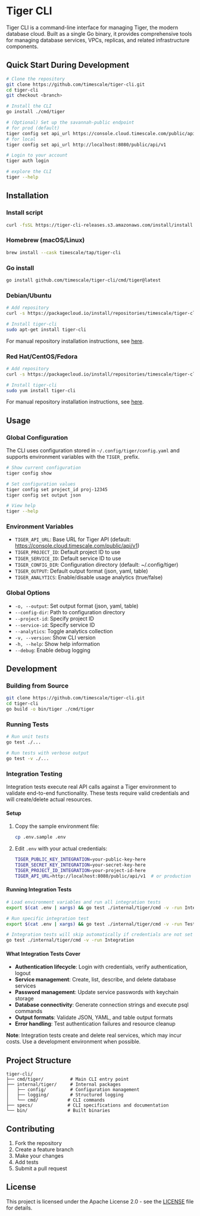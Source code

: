 # Tiger CLI

Tiger CLI is a command-line interface for managing Tiger, the modern database cloud. Built as a single Go binary, it provides comprehensive tools for managing database services, VPCs, replicas, and related infrastructure components.

## Quick Start During Development
```bash
# Clone the repository
git clone https://github.com/timescale/tiger-cli.git
cd tiger-cli
git checkout <branch>

# Install the CLI
go install ./cmd/tiger

# (Optional) Set up the savannah-public endpoint
# for prod (default)
tiger config set api_url https://console.cloud.timescale.com/public/api/v1
# for local
tiger config set api_url http://localhost:8080/public/api/v1

# Login to your account
tiger auth login

# explore the CLI
tiger --help
```

## Installation

### Install script
```bash
curl -fsSL https://tiger-cli-releases.s3.amazonaws.com/install/install.sh | sh
```

### Homebrew (macOS/Linux)
```bash
brew install --cask timescale/tap/tiger-cli
```

### Go install
```bash
go install github.com/timescale/tiger-cli/cmd/tiger@latest
```

### Debian/Ubuntu
```bash
# Add repository
curl -s https://packagecloud.io/install/repositories/timescale/tiger-cli/script.deb.sh | sudo os=any dist=any bash

# Install tiger-cli
sudo apt-get install tiger-cli
```

For manual repository installation instructions, see [here](https://packagecloud.io/timescale/tiger-cli/install#manual-deb).

### Red Hat/CentOS/Fedora
```bash
# Add repository
curl -s https://packagecloud.io/install/repositories/timescale/tiger-cli/script.rpm.sh | sudo os=rpm_any dist=rpm_any bash

# Install tiger-cli
sudo yum install tiger-cli
```

For manual repository installation instructions, see [here](https://packagecloud.io/timescale/tiger-cli/install#manual-rpm).

## Usage

### Global Configuration

The CLI uses configuration stored in `~/.config/tiger/config.yaml` and supports environment variables with the `TIGER_` prefix.

```bash
# Show current configuration
tiger config show

# Set configuration values
tiger config set project_id proj-12345
tiger config set output json

# View help
tiger --help
```

### Environment Variables

- `TIGER_API_URL`: Base URL for Tiger API (default: https://console.cloud.timescale.com/public/api/v1)
- `TIGER_PROJECT_ID`: Default project ID to use
- `TIGER_SERVICE_ID`: Default service ID to use
- `TIGER_CONFIG_DIR`: Configuration directory (default: ~/.config/tiger)
- `TIGER_OUTPUT`: Default output format (json, yaml, table)
- `TIGER_ANALYTICS`: Enable/disable usage analytics (true/false)

### Global Options

- `-o, --output`: Set output format (json, yaml, table)
- `--config-dir`: Path to configuration directory
- `--project-id`: Specify project ID
- `--service-id`: Specify service ID
- `--analytics`: Toggle analytics collection
- `-v, --version`: Show CLI version
- `-h, --help`: Show help information
- `--debug`: Enable debug logging

## Development

### Building from Source

```bash
git clone https://github.com/timescale/tiger-cli.git
cd tiger-cli
go build -o bin/tiger ./cmd/tiger
```

### Running Tests

```bash
# Run unit tests
go test ./...

# Run tests with verbose output
go test -v ./...
```

### Integration Testing

Integration tests execute real API calls against a Tiger environment to validate end-to-end functionality. These tests require valid credentials and will create/delete actual resources.

#### Setup

1. Copy the sample environment file:
   ```bash
   cp .env.sample .env
   ```

2. Edit `.env` with your actual credentials:
   ```bash
   TIGER_PUBLIC_KEY_INTEGRATION=your-public-key-here
   TIGER_SECRET_KEY_INTEGRATION=your-secret-key-here
   TIGER_PROJECT_ID_INTEGRATION=your-project-id-here
   TIGER_API_URL=http://localhost:8080/public/api/v1  # or production URL
   ```

#### Running Integration Tests

```bash
# Load environment variables and run all integration tests
export $(cat .env | xargs) && go test ./internal/tiger/cmd -v -run Integration

# Run specific integration test
export $(cat .env | xargs) && go test ./internal/tiger/cmd -v -run TestServiceLifecycleIntegration

# Integration tests will skip automatically if credentials are not set
go test ./internal/tiger/cmd -v -run Integration
```

#### What Integration Tests Cover

- **Authentication lifecycle**: Login with credentials, verify authentication, logout
- **Service management**: Create, list, describe, and delete database services
- **Password management**: Update service passwords with keychain storage
- **Database connectivity**: Generate connection strings and execute psql commands
- **Output formats**: Validate JSON, YAML, and table output formats
- **Error handling**: Test authentication failures and resource cleanup

**Note**: Integration tests create and delete real services, which may incur costs. Use a development environment when possible.

## Project Structure

```
tiger-cli/
├── cmd/tiger/          # Main CLI entry point
├── internal/tiger/     # Internal packages
│   ├── config/         # Configuration management
│   ├── logging/        # Structured logging
│   └── cmd/           # CLI commands
├── specs/             # CLI specifications and documentation
└── bin/               # Built binaries
```

## Contributing

1. Fork the repository
2. Create a feature branch
3. Make your changes
4. Add tests
5. Submit a pull request

## License

This project is licensed under the Apache License 2.0 - see the [LICENSE](LICENSE) file for details.
